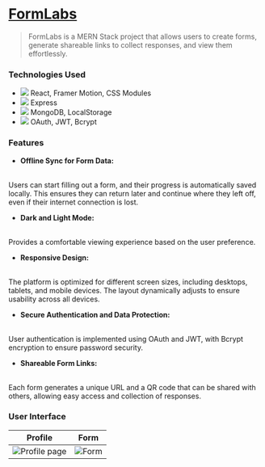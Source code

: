 # [FormLabs](https://formlabs.netlify.app)

>FormLabs is a MERN Stack project that allows users to create forms, generate shareable links to collect responses, and view them effortlessly.

### Technologies Used
- ![](https://img.shields.io/badge/-20232A?logo=react&logoColor=61DAFB) React, Framer Motion, CSS Modules
- ![](https://img.shields.io/badge/-000000?logo=express&logoColor=white) Express
- ![](https://img.shields.io/badge/-4EA94B?logo=mongodb&logoColor=white) MongoDB, LocalStorage
- ![](https://img.shields.io/badge/-4285F4?logo=google&logoColor=white&label=) OAuth, JWT, Bcrypt

### Features
- **Offline Sync for Form Data:**
<br/>
Users can start filling out a form, and their progress is automatically saved locally. This ensures they can return later and continue where they left off, even if their internet connection is lost.

- **Dark and Light Mode:**
<br/>
Provides a comfortable viewing experience based on the user preference.

- **Responsive Design:**
<br/>
The platform is optimized for different screen sizes, including desktops, tablets, and mobile devices. The layout dynamically adjusts to ensure usability across all devices.

- **Secure Authentication and Data Protection:**
<br/>
User authentication is implemented using OAuth and JWT, with Bcrypt encryption to ensure password security.

- **Shareable Form Links:**
<br/>
Each form generates a unique URL and a QR code that can be shared with others, allowing easy access and collection of responses.

### User Interface
| Profile | Form |
| - | - |
| ![Profile page](https://formlabs.netlify.app/profile.png) | ![Form](https://formlabs.netlify.app/form.png) |